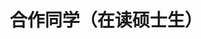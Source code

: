 ---
layout: profiles
permalink: /people_master_present/
title: 合作同学（在读硕士生）
description: 士之读书治学，盖将以脱心志于俗谛之桎梏，真理因此得以发扬
nav: false
nav_order: 6

profiles:
  # if you want to include more than one profile, just replicate the following block
  # and create one content file for each profile inside _pages/
  - align: right
    image: people_pics/wzm_profile_picture.png
    content: people/wzm_profile.md
    image_circular: false # crops the image to make it circular
    more_info: >
      <p>计研2203, 2022020654@bistu.edu.cn</p>
      <p>与杨涛老师合作指导</p>
  - align: left
    image: people_pics/cht_profile_picture.png
    content: people/cht_profile.md
    image_circular: false # crops the image to make it circular
    more_info: >
      <p>计研2301</p>
  - align: right
    image: people_pics/jbj_profile_picture.png
    content: people/jbj_profile.md
    image_circular: false # crops the image to make it circular
    more_info: >
      <p>计研2301</p>
      <p>与杨涛老师合作指导</p>
  - align: left
    image: people_pics/wyh_profile_picture.png
    content: people/wyh_profile.md
    image_circular: false # crops the image to make it circular
    more_info: >
      <p>计研2401, 554693230@qq.com</p>
      <p>与杨涛老师合作指导</p>
---